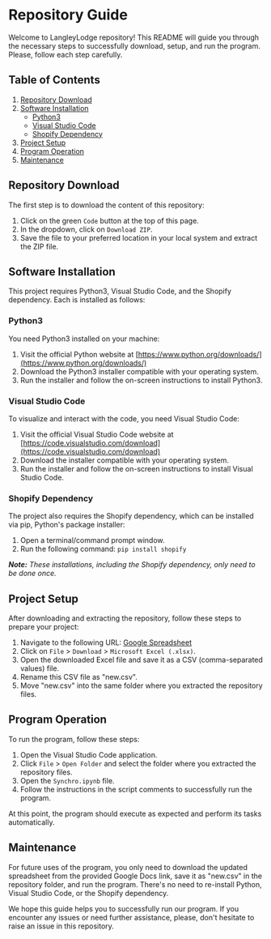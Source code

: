 # Repository Guide

Welcome to LangleyLodge repository! This README will guide you through the necessary steps to successfully download, setup, and run the program. Please, follow each step carefully.

## Table of Contents

1. [Repository Download](#Repository-Download)
2. [Software Installation](#Software-Installation)
    * [Python3](#Python3)
    * [Visual Studio Code](#Visual-Studio-Code)
    * [Shopify Dependency](#Shopify-Dependency)
3. [Project Setup](#Project-Setup)
4. [Program Operation](#Program-Operation)
5. [Maintenance](#Maintenance)

## Repository Download

The first step is to download the content of this repository:

1. Click on the green `Code` button at the top of this page.
2. In the dropdown, click on `Download ZIP`.
3. Save the file to your preferred location in your local system and extract the ZIP file.

## Software Installation

This project requires Python3, Visual Studio Code, and the Shopify dependency. Each is installed as follows:

### Python3

You need Python3 installed on your machine:

1. Visit the official Python website at [https://www.python.org/downloads/](https://www.python.org/downloads/)
2. Download the Python3 installer compatible with your operating system.
3. Run the installer and follow the on-screen instructions to install Python3.

### Visual Studio Code

To visualize and interact with the code, you need Visual Studio Code:

1. Visit the official Visual Studio Code website at [https://code.visualstudio.com/download](https://code.visualstudio.com/download)
2. Download the installer compatible with your operating system.
3. Run the installer and follow the on-screen instructions to install Visual Studio Code.

### Shopify Dependency

The project also requires the Shopify dependency, which can be installed via pip, Python's package installer:

1. Open a terminal/command prompt window.
2. Run the following command: `pip install shopify`

_**Note:** These installations, including the Shopify dependency, only need to be done once._

## Project Setup

After downloading and extracting the repository, follow these steps to prepare your project:

1. Navigate to the following URL: [Google Spreadsheet](https://docs.google.com/spreadsheets/d/1IT0gCm4h_pYmKRQIGjpctvUrxP-3TY_Mk9fg0ONpXc4/edit#gid=0)
2. Click on `File` > `Download` > `Microsoft Excel (.xlsx)`.
3. Open the downloaded Excel file and save it as a CSV (comma-separated values) file.
4. Rename this CSV file as "new.csv".
5. Move "new.csv" into the same folder where you extracted the repository files.

## Program Operation

To run the program, follow these steps:

1. Open the Visual Studio Code application.
2. Click `File` > `Open Folder` and select the folder where you extracted the repository files.
3. Open the `Synchro.ipynb`  file.
4. Follow the instructions in the script comments to successfully run the program.

At this point, the program should execute as expected and perform its tasks automatically.

## Maintenance

For future uses of the program, you only need to download the updated spreadsheet from the provided Google Docs link, save it as "new.csv" in the repository folder, and run the program. There's no need to re-install Python, Visual Studio Code, or the Shopify dependency.

We hope this guide helps you to successfully run our program. If you encounter any issues or need further assistance, please, don't hesitate to raise an issue in this repository.
